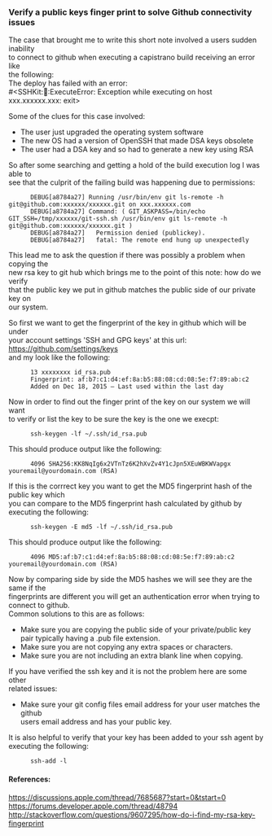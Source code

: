 ### Verify a public keys finger print to solve Github connectivity issues ###
The case that brought me to write this short note involved a users sudden inability  
to connect to github when executing a capistrano build receiving an error like  
the following:   
    The deploy has failed with an error:  
    #<SSHKit::runner::ExecuteError: Exception while executing on host xxx.xxxxxx.xxx: exit>  

Some of the clues for this case involved:  
- The user just upgraded the operating system software  
- The new OS had a version of OpenSSH that made DSA keys obsolete  
- The user had a DSA key and so had to generate a new key using RSA  

So after some searching and getting a hold of the build execution log I was able to  
see that the culprit of the failing build was happening due to  permissions:  

          DEBUG[a8784a27] Running /usr/bin/env git ls-remote -h git@github.com:xxxxxx/xxxxxx.git on xxx.xxxxxx.com  
          DEBUG[a8784a27] Command: ( GIT_ASKPASS=/bin/echo GIT_SSH=/tmp/xxxxxx/git-ssh.sh /usr/bin/env git ls-remote -h git@github.com:xxxxxx/xxxxxx.git )  
          DEBUG[a8784a27] 	Permission denied (publickey).  
          DEBUG[a8784a27] 	fatal: The remote end hung up unexpectedly  

This lead me to ask the question if there was possibly a problem when copying the  
new rsa key to git hub which brings me to the point of this note: how do we verify  
that the public key we put in github matches the public side of our private key on  
our system.

So first we want to get the fingerprint of the key in github which will be under  
your account settings 'SSH and GPG keys' at this url: https://github.com/settings/keys  
and my look like the following:  

          13 xxxxxxxx id_rsa.pub
          Fingerprint: af:b7:c1:d4:ef:8a:b5:88:08:cd:08:5e:f7:89:ab:c2
          Added on Dec 18, 2015 — Last used within the last day

Now in order to find out the finger print of the key on our system we will want  
to verify or list the key to be sure the key is the one we execpt:

          ssh-keygen -lf ~/.ssh/id_rsa.pub

This should produce output like the following:

          4096 SHA256:KK8NqIg6x2VTnTz6K2hXvZv4Y1cJpn5XEuWBKWVapgx youremail@yourdomain.com (RSA)  

If this is the corrrect key you want to get the MD5 fingerprint hash of the public key which  
you can compare to the MD5 fingerprint hash calculated by github by executing the following:

          ssh-keygen -E md5 -lf ~/.ssh/id_rsa.pub

This should produce output like the following:

          4096 MD5:af:b7:c1:d4:ef:8a:b5:88:08:cd:08:5e:f7:89:ab:c2 youremail@yourdomain.com (RSA)

Now by comparing side by side the MD5 hashes we will see they are the same if the  
fingerprints are different you will get an authentication error when trying to connect to github.  
Common solutions to this are as follows:  
- Make sure you are copying the public side of your private/public key pair typically having a .pub file extension.  
- Make sure you are not copying any extra spaces or characters.
- Make sure you are not including an extra blank line when copying.

If you have verified the ssh key and it is not the problem here are some other  
related issues:
- Make sure your git config files email address for your user matches the github  
users email address and has your public key.

It is also helpful to verify that your key has been added to your ssh agent by executing the following:

          ssh-add -l





#### References: ####  
https://discussions.apple.com/thread/7685687?start=0&tstart=0  
https://forums.developer.apple.com/thread/48794  
http://stackoverflow.com/questions/9607295/how-do-i-find-my-rsa-key-fingerprint  
